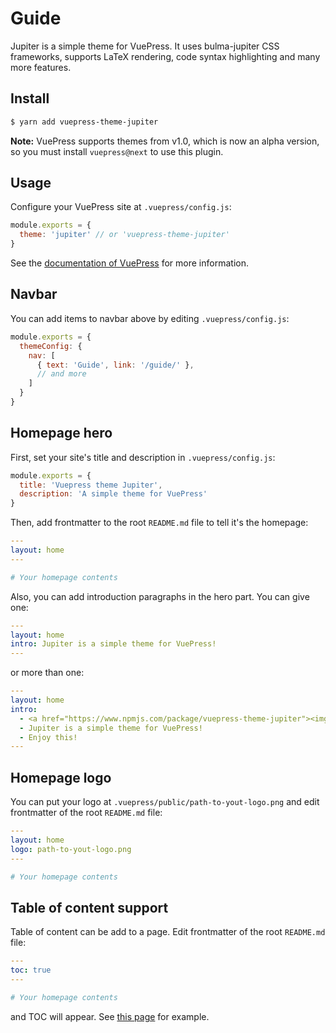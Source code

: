 # Guide

Jupiter is a simple theme for VuePress. It uses bulma-jupiter CSS frameworks, supports LaTeX rendering, code syntax highlighting and many more features.

## Install
```bash
$ yarn add vuepress-theme-jupiter
```
**Note:** VuePress supports themes from v1.0, which is now an alpha version, so you must install `vuepress@next` to use this plugin.

## Usage
Configure your VuePress site at `.vuepress/config.js`:
```js
module.exports = {
  theme: 'jupiter' // or 'vuepress-theme-jupiter'
}
```

See the [documentation of VuePress](https://vuepress.vuejs.org/theme/using-a-theme.html) for more information.

## Navbar
You can add items to navbar above by editing `.vuepress/config.js`:
```js
module.exports = {
  themeConfig: {
    nav: [
      { text: 'Guide', link: '/guide/' },
      // and more
    ]
  }
}
```

## Homepage hero
First, set your site's title and description in `.vuepress/config.js`:
```js
module.exports = {
  title: 'Vuepress theme Jupiter',
  description: 'A simple theme for VuePress'
}
```
Then, add frontmatter to the root `README.md` file to tell it's the homepage:
```yaml
---
layout: home
---

# Your homepage contents
```
Also, you can add introduction paragraphs in the hero part. You can give one:
```yaml
---
layout: home
intro: Jupiter is a simple theme for VuePress!
---
```
or more than one:
```yaml
---
layout: home
intro: 
  - <a href="https://www.npmjs.com/package/vuepress-theme-jupiter"><img src="https://img.shields.io/npm/v/vuepress-theme-jupiter.svg?style=flat-square"/></a>
  - Jupiter is a simple theme for VuePress!
  - Enjoy this!
---
```

## Homepage logo
You can put your logo at `.vuepress/public/path-to-yout-logo.png` and edit frontmatter of the root `README.md` file:
```yaml
---
layout: home
logo: path-to-yout-logo.png
---

# Your homepage contents
```

## Table of content support
Table of content can be add to a page. Edit frontmatter of the root `README.md` file:
```yaml
---
toc: true
---

# Your homepage contents
```
and TOC will appear. See [this page](/guide/toc-test.html) for example.
